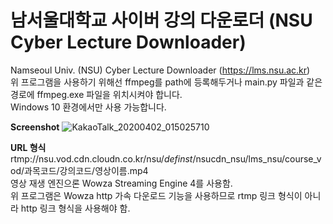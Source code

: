 # 남서울대학교 사이버 강의 다운로더 (NSU Cyber Lecture Downloader)
Namseoul Univ. (NSU) Cyber Lecture Downloader (https://lms.nsu.ac.kr)  
위 프로그램을 사용하기 위해선 ffmpeg를 path에 등록해두거나 main.py 파일과 같은 경로에 ffmpeg.exe 파일을 위치시켜야 합니다.  
Windows 10 환경에서만 사용 가능합니다.

**Screenshot**
![KakaoTalk_20200402_015025710](https://user-images.githubusercontent.com/10193967/78164242-6e1b2800-7484-11ea-98e7-68ce2d371a11.png)

**URL 형식**
rtmp://nsu.vod.cdn.cloudn.co.kr/nsu/_definst_/nsucdn_nsu/lms_nsu/course_vod/과목코드/강의코드/영상이름.mp4  
영상 재생 엔진으론 Wowza Streaming Engine 4를 사용함.  
위 프로그램은 Wowza http 가속 다운로드 기능을 사용하므로 rtmp 링크 형식이 아니라 http 링크 형식을 사용해야 함.
